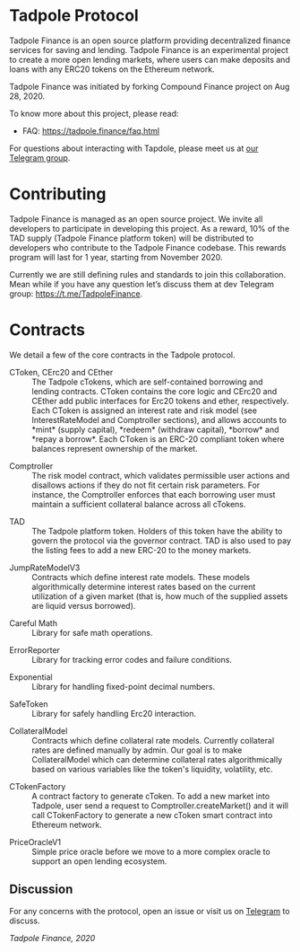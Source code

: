 Tadpole Protocol
=================

Tadpole Finance is an open source platform providing decentralized finance services for saving and lending. Tadpole Finance is an experimental project to create a more open lending markets, where users can make deposits and loans with any ERC20 tokens on the Ethereum network.

Tadpole Finance was initiated by forking Compound Finance project on Aug 28, 2020. 

To know more about this project, please read:

* FAQ: https://tadpole.finance/faq.html

For questions about interacting with Tapdole, please meet us at [our Telegram group](https://t.me/TadpoleFinance).

Contributing
============

Tadpole Finance is managed as an open source project. We invite all developers to participate in developing this project. As a reward, 10% of the TAD supply (Tadpole Finance platform token) will be distributed to developers who contribute to the Tadpole Finance codebase. This rewards program will last for 1 year, starting from November 2020.

Currently we are still defining rules and standards to join this collaboration. Mean while if you have any question let’s discuss them at dev Telegram group: https://t.me/TadpoleFinance.

Contracts
=========

We detail a few of the core contracts in the Tadpole protocol.

<dl>
  <dt>CToken, CErc20 and CEther</dt>
  <dd>The Tadpole cTokens, which are self-contained borrowing and lending contracts. CToken contains the core logic and CErc20 and CEther add public interfaces for Erc20 tokens and ether, respectively. Each CToken is assigned an interest rate and risk model (see InterestRateModel and Comptroller sections), and allows accounts to *mint* (supply capital), *redeem* (withdraw capital), *borrow* and *repay a borrow*. Each CToken is an ERC-20 compliant token where balances represent ownership of the market.</dd>
</dl>

<dl>
  <dt>Comptroller</dt>
  <dd>The risk model contract, which validates permissible user actions and disallows actions if they do not fit certain risk parameters. For instance, the Comptroller enforces that each borrowing user must maintain a sufficient collateral balance across all cTokens.</dd>
</dl>

<dl>
  <dt>TAD</dt>
  <dd>The Tadpole platform token. Holders of this token have the ability to govern the protocol via the governor contract. TAD is also used to pay the listing fees to add a new ERC-20 to the money markets.</dd>
</dl>

<dl>
  <dt>JumpRateModelV3</dt>
  <dd>Contracts which define interest rate models. These models algorithmically determine interest rates based on the current utilization of a given market (that is, how much of the supplied assets are liquid versus borrowed).</dd>
</dl>

<dl>
  <dt>Careful Math</dt>
  <dd>Library for safe math operations.</dd>
</dl>

<dl>
  <dt>ErrorReporter</dt>
  <dd>Library for tracking error codes and failure conditions.</dd>
</dl>

<dl>
  <dt>Exponential</dt>
  <dd>Library for handling fixed-point decimal numbers.</dd>
</dl>

<dl>
  <dt>SafeToken</dt>
  <dd>Library for safely handling Erc20 interaction.</dd>
</dl>

<dl>
  <dt>CollateralModel</dt>
  <dd>Contracts which define collateral rate models. Currently collateral rates are defined manually by admin. Our goal is to make CollateralModel which can  determine collateral rates algorithmically based on various variables like the token's liquidity, volatility, etc.</dd>
</dl>

<dl>
  <dt>CTokenFactory</dt>
  <dd>A contract factory to generate cToken. To add a new market into Tadpole, user send a request to Comptroller.createMarket() and it will call CTokenFactory to generate a new cToken smart contract into Ethereum network.</dd>
</dl>

<dl>
  <dt>PriceOracleV1</dt>
  <dd>Simple price oracle before we move to a more complex oracle to support an open lending ecosystem.</dd>
</dl>

Discussion
----------

For any concerns with the protocol, open an issue or visit us on [Telegram](https://t.me/TadpoleFinance) to discuss.

_Tadpole Finance, 2020_
